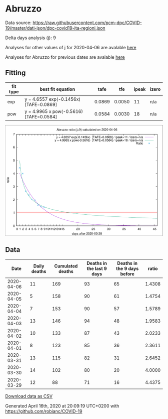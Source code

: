 # Abruzzo

Data source: https://raw.githubusercontent.com/pcm-dpc/COVID-19/master/dati-json/dpc-covid19-ita-regioni.json

Delta days analysis (j): 9

Analyses for other values of j for 2020-04-06 are avalable [here](../2020-04-06/README.md)

Analyses for Abruzzo for previous dates are avalable [here](../README.md)

## Fitting 
|fit type|best fit equation|tafe|tfe|ipeak|izero|
|-------|-----|--------|------|---|---|
|exp|y = 4.6557 exp(-0.1456x)  [TAFE=0.0869]|0.0869|0.0050|11|n/a|
|pow|y = 4.9965 x pow(-0.5616)  [TAFE=0.0584]|0.0584|0.0030|18|n/a|

![Plot](COVID-19_abruzzo_j9_2020-04-06.png)

## Data
|Date|Daily deaths|Cumulated deaths|Deaths in the last 9 days|Deaths in the 9 days before|ratio|
|----|----------|-----------|-------|--------------------|-----|
|2020-04-06|11|169|93|65|1.4308|
|2020-04-05|5|158|90|61|1.4754|
|2020-04-04|7|153|90|57|1.5789|
|2020-04-03|13|146|94|48|1.9583|
|2020-04-02|10|133|87|43|2.0233|
|2020-04-01|8|123|85|36|2.3611|
|2020-03-31|13|115|82|31|2.6452|
|2020-03-30|14|102|80|20|4.0000|
|2020-03-29|12|88|71|16|4.4375|

[Download data as CSV](COVID-19_abruzzo_j9_2020-04-06.csv)

Generated April 16th, 2020 at 20:09:19 UTC+0200 with https://github.com/robianc/COVID-19
